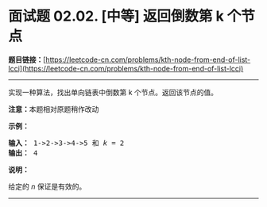 # 面试题 02.02. [中等] 返回倒数第 k 个节点

**题目链接：**[https://leetcode-cn.com/problems/kth-node-from-end-of-list-lcci](https://leetcode-cn.com/problems/kth-node-from-end-of-list-lcci)

---

<div class="content__1Y2H">
 <div class="notranslate">
  <p>实现一种算法，找出单向链表中倒数第 k 个节点。返回该节点的值。</p> 
  <p><strong>注意：</strong>本题相对原题稍作改动</p> 
  <p><strong>示例：</strong></p> 
  <pre class="language-text"><strong>输入：</strong> 1-&gt;2-&gt;3-&gt;4-&gt;5 和 <em>k</em> = 2
<strong>输出： </strong>4</pre> 
  <p><strong>说明：</strong></p> 
  <p>给定的 <em>n</em>&nbsp;保证是有效的。</p> 
 </div>
</div>

---

```

```